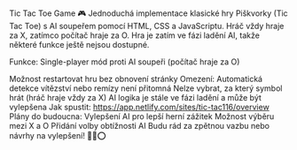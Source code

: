 Tic Tac Toe Game 🎮
Jednoduchá implementace klasické hry Piškvorky (Tic Tac Toe) s AI soupeřem pomocí HTML, CSS a JavaScriptu. Hráč vždy hraje za X, zatímco počítač hraje za O. Hra je zatím ve fázi ladění AI, takže některé funkce ještě nejsou dostupné.

Funkce:
Single-player mód proti AI soupeři (počítač hraje za O)

Možnost restartovat hru bez obnovení stránky
Omezení:
Automatická detekce vítězství nebo remízy není přitomná
Nelze vybrat, za který symbol hrát (hráč hraje vždy za X)
AI logika je stále ve fázi ladění a může být vylepšena
Jak spustit:
https://app.netlify.com/sites/tic-tac116/overview
Plány do budoucna:
Vylepšení AI pro lepší herní zážitek
Možnost výběru mezi X a O
Přidání volby obtížnosti AI
Budu rád za zpětnou vazbu nebo návrhy na vylepšení! 🤖❌⭕

